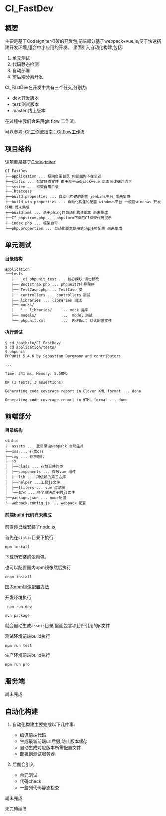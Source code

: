 # CI_FastDev


## 概要
主要是基于CodeIgniter框架的开发包,前端部分基于webpack+vue.js,便于快速搭建开发环境,适合中小应用的开发。
里面引入自动化构建,包括:
1. 单元测试
2. 代码静态检测
3. 自动部署
4. 前后端分离开发

CI_FastDev在开发中共有三个分支,分别为:

   * dev:开发版本
   * test:测试版本
   * master:线上版本

在过程中我们会采用git flow 工作流。

可以参考:
[Git工作流指南：Gitflow工作流](http://blog.jobbole.com/76867/)

## 项目结构
该项目是基于[CodeIgniter](http://codeigniter.org.cn/)
~~~
CI_FastDev
├──application ... 框架自带目录 内部结构不在复述  
├──static ... 存放静态文件 由于基于webpack+vue 后面会详细介绍下  
├──system ... 框架自带目录  
├──.htaccess  
├──build.properties ... 自动化构建的配置 jenkins平台 尚未集成  
├──build_win.properties ... 自动化构建的配置 windows平台 一般指windows 开发环境 尚未集成  
├──build.xml ... 基于phing的自动化构建脚本 尚未集成  
├──CI_phpstrom.php ... phpstorm下面的CI框架代码提示  
├──index.php ... 框架自带  
└──php.properties ... 自动化脚本使用的php环境配置 尚未集成  
~~~

## 单元测试
#### 目录结构
~~~
application
└──tests
   ├── _ci_phpunit_test ... 核心模块 请勿修改
   ├── Bootstrap.php ... phpunit的引导程序
   ├── TestCase.php ... TestCase 类
   ├── controllers ... controllers 测试
   ├── libraries ... libraries 测试
   ├── mocks/
   │   └── libraries/    ... mock 类库
   ├── models/           ...  model 测试
   └── phpunit.xml       ...  PHPUnit 默认配置文件
~~~

#### 执行测试
~~~
$ cd /path/to/CI_FastDev/
$ cd application/tests/
$ phpunit
PHPUnit 5.4.6 by Sebastian Bergmann and contributors.

...

Time: 341 ms, Memory: 5.50Mb

OK (3 tests, 3 assertions)

Generating code coverage report in Clover XML format ... done

Generating code coverage report in HTML format ... done

~~~

## 前端部分
#### 目录结构
~~~
static  
├──assets ... 此目录由webpack 自动生成  
├──css ... 存放css  
├──img ... 存放图片  
├──js  
│  ├──class ... 存放公共的类  
│  ├──components ... 存放vue 组件  
│  ├──lib ... 所依赖的第三方库  
│  ├──helper ...工具js文件  
│  ├──fliters ... vue 过滤器  
│  └──其它 ... 各个模块对于的js文件  
├──package.json ... node配置  
└──webpack.config.js ... webpack 配置  
~~~


#### 前端build 代码尚未集成
前提你已经安装了[node.js](https://nodejs.org/en/)

首先在`static`目录下执行:

```
npm install
```
下载所安装的依赖包。

也可以配置国内npm镜像然后执行

```
cnpm install
```
[国内npm镜像配置方法](https://npm.taobao.org/)

开发环境执行

```
 npm run dev
```

```
mvn package
```
就会自动生成`assets`目录,里面包含项目所引用的js文件

测试环境前端build执行

```
npm run test
```

生产环境前端build执行

```
npm run pro
```

## 服务端
尚未完成


## 自动化构建
1. 自动化构建主要完成以下几件事:
    * 编译前端代码
    * 生成最新前端url后缀,防止版本缓存
    * 自动生成对应版本所需配置文件
    * 部署到测试服务器

2. 后期会引入:
    * 单元测试
    * 代码check
    * 一些列代码静态检查

尚未完成


未完待续!!!
